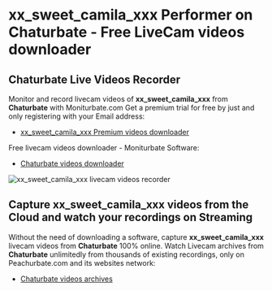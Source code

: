 # xx_sweet_camila_xxx Performer on Chaturbate - Free LiveCam videos downloader

## Chaturbate Live Videos Recorder

Monitor and record livecam videos of **xx_sweet_camila_xxx** from **Chaturbate** with Moniturbate.com
Get a premium trial for free by just and only registering with your Email address:
* [xx_sweet_camila_xxx Premium videos downloader](https://moniturbate.com/request-demo-licence-key.html)

Free livecam videos downloader - Moniturbate Software:
* [Chaturbate videos downloader](https://moniturbate.com/moniturbate-download-software.html)

![xx_sweet_camila_xxx livecam videos recorder](https://peachurnet.com/templates/moniturbate-software.png)


## Capture xx_sweet_camila_xxx videos from the Cloud and watch your recordings on Streaming

Without the need of downloading a software, capture **xx_sweet_camila_xxx** livecam videos from **Chaturbate** 100% online.
Watch Livecam archives from **Chaturbate** unlimitedly from thousands of existing recordings, only on Peachurbate.com and its websites network:
* [Chaturbate videos archives](https://peachurnet.com/)